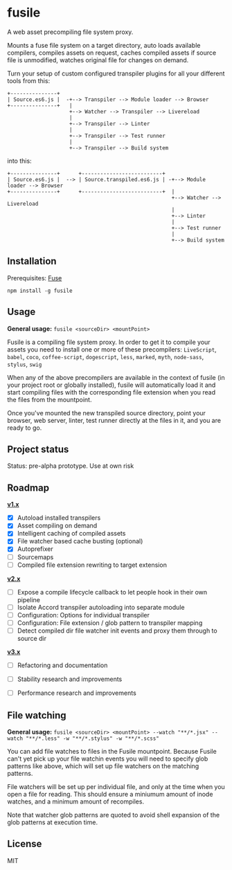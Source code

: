 # fusile
A web asset precompiling file system proxy.

Mounts a fuse file system on a target directory, auto loads available compilers, compiles assets on request, caches compiled assets if source file is unmodified, watches original file for changes on demand.

Turn your setup of custom configured transpiler plugins for all your different tools from this:

```
+---------------+
| Source.es6.js |  -+--> Transpiler --> Module loader --> Browser
+---------------+   |
                    +--> Watcher --> Transpiler --> Livereload
                    |
                    +--> Transpiler --> Linter
                    |
                    +--> Transpiler --> Test runner
                    |
                    +--> Transpiler --> Build system
```

into this:

```
+---------------+      +--------------------------+
| Source.es6.js |  --> | Source.transpiled.es6.js | -+--> Module loader --> Browser
+---------------+      +--------------------------+  |
                                                     +--> Watcher --> Livereload
                                                     |
                                                     +--> Linter
                                                     |
                                                     +--> Test runner
                                                     |
                                                     +--> Build system
```

## Installation

Prerequisites: [Fuse](https://github.com/bcle/fuse4js#requirements)

```
npm install -g fusile
```

## Usage

**General usage:** `fusile <sourceDir> <mountPoint>`

Fusile is a compiling file system proxy. In order to get it to compile your assets you need to install one or more of these precompilers: `LiveScript`, `babel`, `coco`, `coffee-script`, `dogescript`, `less`, `marked`, `myth`, `node-sass`, `stylus`, `swig`

When any of the above precompilers are available in the context of fusile (in your project root or globally installed), fusile will automatically load it and start compiling files with the corresponding file extension when you read the files from the mountpoint.

Once you've mounted the new transpiled source directory, point your browser, web server, linter, test runner directly at the files in it, and you are ready to go.


## Project status

Status: pre-alpha prototype. Use at own risk

## Roadmap

**[v1.x](https://github.com/Munter/fusile/issues?q=is%3Aopen+is%3Aissue+milestone%3Av1.x)**

 - [x] Autoload installed transpilers
 - [x] Asset compiling on demand
 - [x] Intelligent caching of compiled assets
 - [x] File watcher based cache busting (optional)
 - [x] Autoprefixer
 - [ ] Sourcemaps
 - [ ] Compiled file extension rewriting to target extension

**[v2.x](https://github.com/Munter/fusile/issues?q=is%3Aopen+is%3Aissue+milestone%3Av2.x)**
 - [ ] Expose a compile lifecycle callback to let people hook in their own pipeline
 - [ ] Isolate Accord transpiler autoloading into separate module
 - [ ] Configuration: Options for individual transpiler
 - [ ] Configuration: File extension / glob pattern to transpiler mapping
 - [ ] Detect compiled dir file watcher init events and proxy them through to source dir

**[v3.x](https://github.com/Munter/fusile/issues?q=is%3Aopen+is%3Aissue+milestone%3Av3.x)**
 - [ ] Refactoring and documentation
 - [ ] Stability research and improvements
 - [ ] Performance research and improvements


## File watching

**General usage:** `fusile <sourceDir> <mountPoint> --watch "**/*.jsx" --watch "**/*.less" -w "**/*.stylus" -w "**/*.scss"`

You can add file watches to files in the Fusile mountpoint. Because Fusile can't yet pick up your file watchin events you will need to specify glob patterns like above, which will set up file watchers on the matching patterns.

File watchers will be set up per individual file, and only at the time when you open a file for reading. This should ensure a miniumum amount of inode watches, and a minimum amount of recompiles.

Note that watcher glob patterns are quoted to avoid shell expansion of the glob patterns at execution time.

## License
MIT
